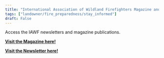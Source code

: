```yaml
---
title: "International Association of Wildland Firefighters Magazine and Newsletter"
tags: ["landowner/fire_preparedness/stay_informed"]
draft: False
---
```


Access the IAWF newsletters and magazine publications.

[**Visit the Magazine here!**](https://www.iawfonline.org/wildfire-magazine/)

[**Visit the Newsletter here!**](https://www.iawfonline.org/resources/e-news-dispatch/)

